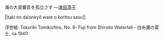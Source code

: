 滝の大音響吾を孤立さす
—[津田清子](https://ja.wikipedia.org/wiki/津田清子)

||taki no daionkyō ware o koritsu sasu||

浮世絵: Tokuriki Tomikichiro, No. 8- Fuji from Shiroito Waterfall - 白糸瀧の富士, ca 1940